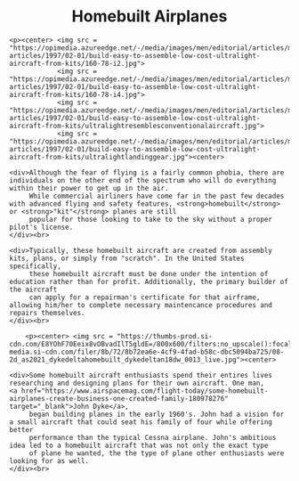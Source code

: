 <html>

  <head>
    <meta charset="utf-8">
    <title>My test page</title>
	<style>
		div {
		text-align: left;
		max-width: 600px;
		min-width: 100px;
		}
	</style>
  </head>
  
  <body>
	<h1><center>Homebuilt Airplanes</center></h1>
	
	<p><center> <img src = "https://opimedia.azureedge.net/-/media/images/men/editorial/articles/magazine-articles/1997/02-01/build-easy-to-assemble-low-cost-ultralight-aircraft-from-kits/160-78-i2.jpg">
				<img src = "https://opimedia.azureedge.net/-/media/images/men/editorial/articles/magazine-articles/1997/02-01/build-easy-to-assemble-low-cost-ultralight-aircraft-from-kits/160-78-i4.jpg">
				<img src = "https://opimedia.azureedge.net/-/media/images/men/editorial/articles/magazine-articles/1997/02-01/build-easy-to-assemble-low-cost-ultralight-aircraft-from-kits/ultralightresemblesconventionalaircraft.jpg">
				<img src = "https://opimedia.azureedge.net/-/media/images/men/editorial/articles/magazine-articles/1997/02-01/build-easy-to-assemble-low-cost-ultralight-aircraft-from-kits/ultralightlandinggear.jpg"><center>
				
    <div>Although the fear of flying is a fairly common phobia, there are individuals on the other end of the spectrum who will do everything within their power to get up in the air.
		 While commercial airliners have come far in the past few decades with advanced flying and safety features, <strong>homebuilt</strong> or <strong>"kit"</strong> planes are still 
		 popular for those looking to take to the sky without a proper pilot's license.
	</div><br>
		 
	<div>Typically, these homebuilt aircraft are created from assembly kits, plans, or simply from "scratch". In the United States specifically,
		 these homebuilt aircraft must be done under the intention of education rather than for profit. Additionally, the primary builder of the aircraft 
		 can apply for a repairman's certificate for that airframe, allowing him/her to complete necessary maintencance procedures and repairs themselves.
	</div><br>
	
		<p><center> <img src = "https://thumbs-prod.si-cdn.com/E8YOhF70Eeix8vOBvadIlT5gldE=/800x600/filters:no_upscale():focal(2035x1048:2036x1049)/https://public-media.si-cdn.com/filer/8b/72/8b72ea6e-4cf9-4fad-b58c-dbc5094ba725/08-2d_as2021_dykedeltahomebuilt_dykedeltan18dw_0013_live.jpg"><center>
	
	<div>Some homebuilt aircraft enthusiasts spend their entires lives researching and designing plans for their own aircraft. One man,
	<a href="https://www.airspacemag.com/flight-today/some-homebuilt-airplanes-create-business-one-created-family-180978276" target="_blank">John Dyke</a>,
		 began building planes in the early 1960's. John had a vision for a small aircraft that could seat his family of four while offering better 
		 performance than the typical Cessna airplane. John's ambitious idea led to a homebuilt aircraft that was not only the exact type
		 of plane he wanted, the the type of plane other enthusiasts were looking for as well.
	</div><br>
  
